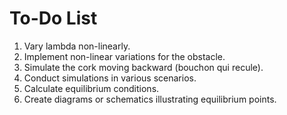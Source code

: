 # To-Do List


1. Vary lambda non-linearly.
2. Implement non-linear variations for the obstacle.
3. Simulate the cork moving backward (bouchon qui recule).
4. Conduct simulations in various scenarios.
5. Calculate equilibrium conditions.
6. Create diagrams or schematics illustrating equilibrium points.

